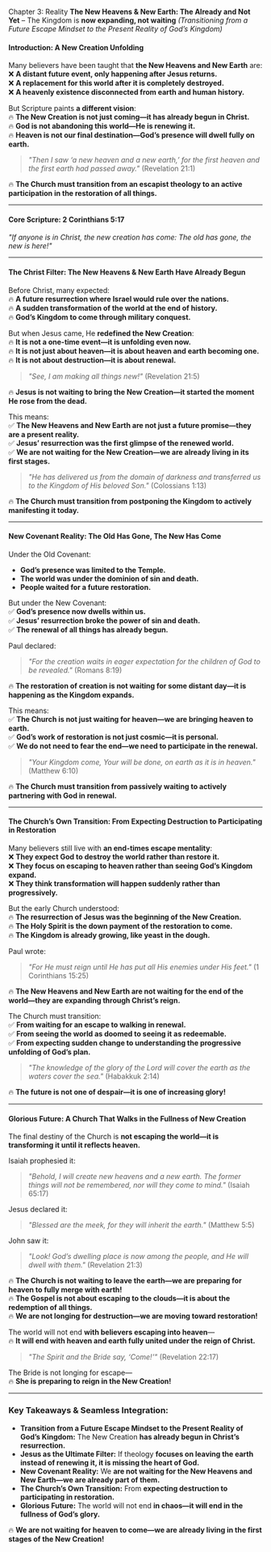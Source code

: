 Chapter 3: Reality
**The New Heavens & New Earth: The Already and Not Yet** – The Kingdom is **now expanding, not waiting**
_(Transitioning from a Future Escape Mindset to the Present Reality of God’s Kingdom)_

#### **Introduction: A New Creation Unfolding**

Many believers have been taught that **the New Heavens and New Earth** are:  
❌ **A distant future event, only happening after Jesus returns.**  
❌ **A replacement for this world after it is completely destroyed.**  
❌ **A heavenly existence disconnected from earth and human history.**

But Scripture paints **a different vision**:  
🔥 **The New Creation is not just coming—it has already begun in Christ.**  
🔥 **God is not abandoning this world—He is renewing it.**  
🔥 **Heaven is not our final destination—God’s presence will dwell fully on earth.**

> _"Then I saw ‘a new heaven and a new earth,’ for the first heaven and the first earth had passed away."_ (Revelation 21:1)

🔥 **The Church must transition from an escapist theology to an active participation in the restoration of all things.**

---

#### **Core Scripture: 2 Corinthians 5:17**

_"If anyone is in Christ, the new creation has come: The old has gone, the new is here!"_

---

#### **The Christ Filter: The New Heavens & New Earth Have Already Begun**

Before Christ, many expected:  
🔥 **A future resurrection where Israel would rule over the nations.**  
🔥 **A sudden transformation of the world at the end of history.**  
🔥 **God’s Kingdom to come through military conquest.**

But when Jesus came, He **redefined the New Creation**:  
🔥 **It is not a one-time event—it is unfolding even now.**  
🔥 **It is not just about heaven—it is about heaven and earth becoming one.**  
🔥 **It is not about destruction—it is about renewal.**

> _"See, I am making all things new!"_ (Revelation 21:5)

🔥 **Jesus is not waiting to bring the New Creation—it started the moment He rose from the dead.**

This means:  
✅ **The New Heavens and New Earth are not just a future promise—they are a present reality.**  
✅ **Jesus’ resurrection was the first glimpse of the renewed world.**  
✅ **We are not waiting for the New Creation—we are already living in its first stages.**

> _"He has delivered us from the domain of darkness and transferred us to the Kingdom of His beloved Son."_ (Colossians 1:13)

🔥 **The Church must transition from postponing the Kingdom to actively manifesting it today.**

---

#### **New Covenant Reality: The Old Has Gone, The New Has Come**

Under the Old Covenant:

- **God’s presence was limited to the Temple.**
- **The world was under the dominion of sin and death.**
- **People waited for a future restoration.**

But under the New Covenant:  
✅ **God’s presence now dwells within us.**  
✅ **Jesus’ resurrection broke the power of sin and death.**  
✅ **The renewal of all things has already begun.**

Paul declared:

> _"For the creation waits in eager expectation for the children of God to be revealed."_ (Romans 8:19)

🔥 **The restoration of creation is not waiting for some distant day—it is happening as the Kingdom expands.**

This means:  
✅ **The Church is not just waiting for heaven—we are bringing heaven to earth.**  
✅ **God’s work of restoration is not just cosmic—it is personal.**  
✅ **We do not need to fear the end—we need to participate in the renewal.**

> _"Your Kingdom come, Your will be done, on earth as it is in heaven."_ (Matthew 6:10)

🔥 **The Church must transition from passively waiting to actively partnering with God in renewal.**

---

#### **The Church’s Own Transition: From Expecting Destruction to Participating in Restoration**

Many believers still live with **an end-times escape mentality**:  
❌ **They expect God to destroy the world rather than restore it.**  
❌ **They focus on escaping to heaven rather than seeing God’s Kingdom expand.**  
❌ **They think transformation will happen suddenly rather than progressively.**

But the early Church understood:  
🔥 **The resurrection of Jesus was the beginning of the New Creation.**  
🔥 **The Holy Spirit is the down payment of the restoration to come.**  
🔥 **The Kingdom is already growing, like yeast in the dough.**

Paul wrote:

> _"For He must reign until He has put all His enemies under His feet."_ (1 Corinthians 15:25)

🔥 **The New Heavens and New Earth are not waiting for the end of the world—they are expanding through Christ’s reign.**

The Church must transition:  
✅ **From waiting for an escape to walking in renewal.**  
✅ **From seeing the world as doomed to seeing it as redeemable.**  
✅ **From expecting sudden change to understanding the progressive unfolding of God’s plan.**

> _"The knowledge of the glory of the Lord will cover the earth as the waters cover the sea."_ (Habakkuk 2:14)

🔥 **The future is not one of despair—it is one of increasing glory!**

---

#### **Glorious Future: A Church That Walks in the Fullness of New Creation**

The final destiny of the Church is **not escaping the world—it is transforming it until it reflects heaven.**

Isaiah prophesied it:

> _"Behold, I will create new heavens and a new earth. The former things will not be remembered, nor will they come to mind."_ (Isaiah 65:17)

Jesus declared it:

> _"Blessed are the meek, for they will inherit the earth."_ (Matthew 5:5)

John saw it:

> _"Look! God’s dwelling place is now among the people, and He will dwell with them."_ (Revelation 21:3)

🔥 **The Church is not waiting to leave the earth—we are preparing for heaven to fully merge with earth!**  
🔥 **The Gospel is not about escaping to the clouds—it is about the redemption of all things.**  
🔥 **We are not longing for destruction—we are moving toward restoration!**

The world will not end **with believers escaping into heaven**—  
🔥 **It will end with heaven and earth fully united under the reign of Christ.**

> _"The Spirit and the Bride say, ‘Come!’"_ (Revelation 22:17)

The Bride is not longing for escape—  
🔥 **She is preparing to reign in the New Creation!**

---

### **Key Takeaways & Seamless Integration:**

- **Transition from a Future Escape Mindset to the Present Reality of God’s Kingdom:** The New Creation **has already begun in Christ’s resurrection.**
- **Jesus as the Ultimate Filter:** If theology **focuses on leaving the earth instead of renewing it, it is missing the heart of God.**
- **New Covenant Reality:** We **are not waiting for the New Heavens and New Earth—we are already part of them.**
- **The Church’s Own Transition:** From **expecting destruction to participating in restoration.**
- **Glorious Future:** The world will not end **in chaos—it will end in the fullness of God’s glory.**

🔥 **We are not waiting for heaven to come—we are already living in the first stages of the New Creation!**